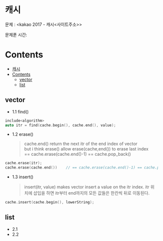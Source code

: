 # 캐시

문제 : <kakao 2017 - 캐시<사이트주소>> <br/>

문제푼 시간:

# Contents

- [캐시](#%ec%ba%90%ec%8b%9c)
- [Contents](#contents)
  - [vector](#vector)
  - [list](#list)

## vector

- 1.1 find()

```C++
include<algorithm>
auto itr = find(cache.begin(), cache.end(), value);
```

- 1.2 erase()
  > cache.end() return the next itr of the end index of vector</br>
  > but i think erase() allow erase(cache,end()) to erase last index</br>
  > == cache.erase(cache.end()-1) == cache.pop_back()

```C++
cache.erase(itr);
cache.erase(cache.end())    // == cache.erase(cache.end()-1) == cache.pop_back()
```

- 1.3 insert()
  > insert(itr, value) makes vector insert a value on the itr index. itr 위치에 삽입을 하면 itr부터 end까지의 모든 값들은 한칸씩 뒤로 이동된다.

```C++
cache.insert(cache.begin(), lowerString);
```

## list

- 2.1
- 2.2
